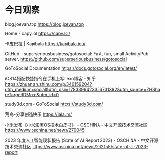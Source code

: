 # 今日观察

blog.joevan.top  https://blog.joevan.top  

Home - capy.lol  https://capy.lol/  

卡皮巴拉 | Kapibala  https://kapibala.icu/  

GitHub - superseriousbusiness/gotosocial: Fast, fun, small ActivityPub server.  https://github.com/superseriousbusiness/gotosocial  

GoToSocial Documentation  https://docs.gotosocial.org/en/latest/  

iOS14搭配快捷指令在手机上写hexo博客 - 知乎  https://zhuanlan.zhihu.com/p/346159204?utm_medium=social&utm_psn=1783399423356731392&utm_source=ZHShareTargetIDMore&utm_id=0  

study3d.com - GoToSocial  https://study3d.com/  

荒岛-分享创造快乐  https://lala.im/  

小米发布《小米澎湃OS技术白皮书》 - OSCHINA - 中文开源技术交流社区  https://www.oschina.net/news/270045  

2023 年度人工智能现状报告 (State of AI Report 2023) - OSCHINA - 中文开源技术交流社区  https://www.oschina.net/news/262155/state-of-ai-2023-report  
